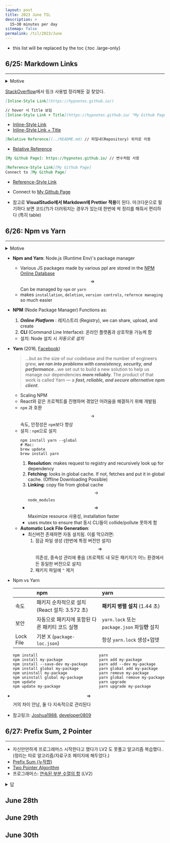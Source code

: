 ```yaml
---
layout: post
title: 2023 June TIL
description: >
  15~30 minutes per day
sitemap: false
permalink: /til/2023/June
---
```


- this list will be replaced by the toc
{:toc .large-only}

## 6/25: Markdown Links

---

<details>
  <summary>Motive</summary>
  <div markdown="1">
  
  ***
  ```markdown
  ## June

|    Sun     |    Mon     |    Tue     |    Wed     |    Thu     |    Fri     | Sat |
| :--------: | :--------: | :--------: | :--------: | :--------: | :--------: | :-: |
| [25][0625] | [26][0626] | [27][0627] | [28][0628] | [29][0629] | [30][0630] |  1  |

[0625]: ./_posts/2023-06-01-June.md/#june-25th
[0626]: ./_posts/2023-06-01-June.md/#june-26th
[0627]: ./_posts/2023-06-01-June.md/#june-27th

...

````

TIL 캘린더를 이런식으로 만들어 두었는데 변수 관리가 애매하다..
뭔가 아래처럼 되면 좋을 것 같은데 Markdown에서 이런 기능은 없는 듯 하다

```markdown
[JuneLink]: ./2023-06-01-June.md/#june-

[0625]: ${JuneLink}25th
[0626]: ${JuneLink}26th
[0627]: ${JuneLink}27th
````

---

  </div></details>

[StackOverflow](https://stackoverflow.com/questions/24580042/github-markdown-are-macros-and-variables-possible "Are Macros and Variables possible?")에서 링크 사용법 정리해둔 걸 찾았다.

```markdown
[Inline-Style Link](https://hypnotes.github.io/)

// hover 시 Title 보임
[Inline-Style Link + Title](https://hypnotes.github.io/ "My Github Page")
```

- [Inline-Style Link](https://hypnotes.github.io/)
- [Inline-Style Link + Title](https://hypnotes.github.io/ "My Github Page")

```markdown
[Relative Reference](../README.md) // 파일내(Repository) 위치로 이동
```

- [Relative Reference](../README.md)

```markdown
[My Github Page]: https://hypnotes.github.io/ // 변수처럼 사용

[Reference-Style Link][My Github Page]
Connect to [My Github Page]
```

[My Github Page]: https://hypnotes.github.io/

- [Reference-Style Link][My Github Page]
- Connect to [My Github Page]

- 참고로 **VisualStudio에서 Markdown에 Prettier 적용**이 된다. 마크다운으로 필기하다 보면 코드(?)가 더러워지는 경우가 있는데 한번에 싹 정리를 해줘서 편리하다 (특히 table)

## 6/26: Npm vs Yarn
---

<details>
  <summary>Motive</summary>
  <div markdown="1">
  
  ***
  - 여러 프로젝트가 프론트 서버는 `yarn`으로, 백엔드는 `npm`으로 하는데 이유가 궁금하다. 서로 호환이 되는건 알겠는데 구체적으로 무엇이 다른지 자세히 알고 싶었다. 
  </div></details>

- **Npm and Yarn**: Node.js (Runtime Env)'s package manager

  - Various JS packages made by various ppl are stored in the [NPM Online Database](https://www.npmjs.com/) $$\Rightarrow$$ Can be managed by `npm` or `yarn`
  - makes `installation`, `deletion`, `version controls`, `refernce managing` so much easier

- **NPM** (Node Package Manager) Functions as:

  1. **_Online Platform_** : 레지스트리 (Registry), we can share, upload, and create
  2. **CLI** (Command Line Interface): 온라인 플랫폼과 상호작용 가능케 함

  - 설치: Node 설치 시 _자동으로 설치_

- **Yarn** (2016, [Facebook](https://engineering.fb.com/2016/10/11/web/yarn-a-new-package-manager-for-javascript/))
  > ...but as the size of our codebase and the number of engineers grew, **_we ran into problems with consistency, security, and performance_**...we set out to build a new solution to help us manage our dependencies **more reliably**. The product of that work is called Yarn — a **_fast, reliable, and secure alternative npm client_**.
  - Scaling NPM
  - React와 같은 프로젝트를 진행하며 겪었던 어려움을 해결하기 위해 개발됨
  - `npm` 과 호환 $$\rightarrow$$ 속도, 안정성은 `npm`보다 향상
  - 설치 : `npm`으로 설치
    ```shell
    npm install yarn --global
    # Mac:
    brew update
    brew install yarn
    ```
    1. **Resolution**: makes request to registry and recursively look up for dependency
    2. **Fetching**: looks in global cache. If not, fetches and put it in global cache. (Offline Downloading Possible)
    3. **Linking**: copy file from global cache $$\rightarrow$$ `node_modules`
    - $$\Rightarrow$$ Maximize resource 사용성, installation faster
    - uses mutex to ensure that 동시 CLI들이 collide/pollute 못하게 함
  - **Automatic Lock File Generation**:
    - 최신버전 존재하면 자동 설치됨. 이를 막으려면:
      1. 잠금 파일 생성 (한번에 특정 버전만 설치) $$\Rightarrow$$ 의존성, 종속성 관리에 좋음 (프로젝트 내 모든 패키지가 어느 환경에서든 동일한 버전으로 설치)
      2. 패키지 파일에 `^` 제거

- Npm vs Yarn

  |           | npm                                            | yarn                                            |
  | :-------- | :--------------------------------------------- | :---------------------------------------------- |
  | 속도      | 패키지 순차적으로 설치 (React 설치: 3.572 초)  | **패키지 병렬 설치** (1.44 초)                  |
  | 보안      | 자동으로 패키지에 포함된 다른 패키티 코드 실행 | `yarn.lock` 또는 `package.json` 파일**만** 설치 |
  | Lock File | 기본 X (`package-loc.json`)                    | 항상 `yarn.lock` 생성+업뎃                      |

  ```shell
  npm install                           yarn
  npm install my-package                yarn add my-package
  npm install --save-dev my-package     yarn add --dev my-package
  npm install global my-package         yarn global add my-package
  npm uninstall my-package              yarn remove my-package
  npm uninstall global my-package       yarn global remove my-package
  npm update                            yarn upgrade
  npm update my-package                 yarn upgrade my-package
  ```

- $$\Longrightarrow$$ 거의 차이 안남, 둘 다 지속적으로 관리된다

- 참고링크: [Joshua1988](https://joshua1988.github.io/vue-camp/package-manager/npm-vs-yarn.html#npm%E1%84%80%E1%85%AA-yarn%E1%84%8B%E1%85%B4-%E1%84%8E%E1%85%A1%E1%84%8B%E1%85%B5%E1%84%8C%E1%85%A5%E1%86%B7), [developer0809](https://developer0809.tistory.com/128)

## 6/27: Prefix Sum, 2 Pointer
***

- 자신만만하게 프로그래머스 시작한다고 했다가 LV2 도 못풀고 알고리즘 복습했다..
(정리는 따로 알고리즘/자료구조 페이지에 해두었다.)
- [Prefix Sum (누적합)](../../notes/CodingTest/Algorithms/_posts/2023-06-26-DP.md/#prefix-sum-누적합)
- [Two Pointer Algorithm](../../notes/CodingTest/DataStructures/_posts/2023-06-27-Arrays.md/#two-pointer-algorithm)
- 프로그래머스: [연속된 부분 수열의 합](https://school.programmers.co.kr/learn/courses/30/lessons/178870) (LV2)
<details>
  <summary>답 </summary>
  <div markdown="1">
  
  ***
  ```py
def solution(sequence, k):
    n = len(sequence)
    answer = [0, n]
    if sequence[0] == k:
        return [0, 0]
    prefix = [0] # prefix = [0, x, x, x...] 
    startptr = 0
    for i in range(n):
        prefix.append(sequence[i]+prefix[i]) # 누적합 (a[i] = b[i] + a[i-1])
        # print("PREFIX ARRAY: ", prefix)
        if sequence[i] == k: # 본 sequence에서 같으면 바로 답임 (길이 = 1이기 때문)
            return [i, i]
        elif prefix[i+1] >= k: # prefix 앞에 0이 붙어 있어 index값에 1 더해줌
          # startptr에서 시작하거나 현재 지점에서-(현재 찾은 답안 중 제일 짧은 길이) 에서 시작
            for j in range(max(startptr, i-(answer[1]-answer[0])), i): 
                if prefix[i+1]-prefix[j]==k:
                    answer = [j, i] if i-j < answer[1]-answer[0] else answer
                    break
                elif prefix[i+1]-prefix[j] < k:
                    startptr = j
                    break

    return answer
```
  </div></details>


## June 28th

## June 29th

## June 30th
